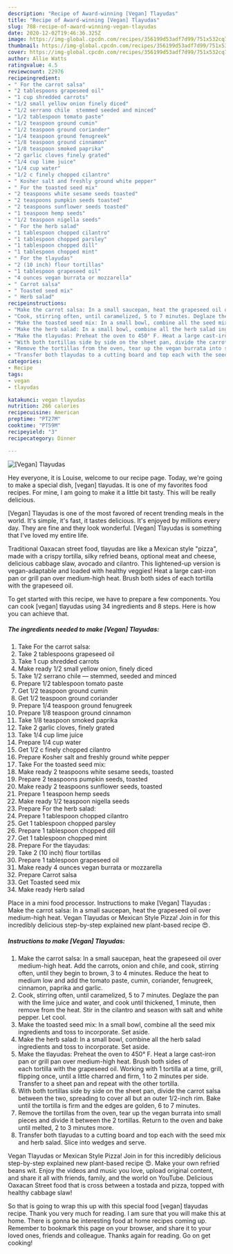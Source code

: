 ```yaml
---
description: "Recipe of Award-winning [Vegan] Tlayudas"
title: "Recipe of Award-winning [Vegan] Tlayudas"
slug: 788-recipe-of-award-winning-vegan-tlayudas
date: 2020-12-02T19:46:36.325Z
image: https://img-global.cpcdn.com/recipes/356199d53adf7d99/751x532cq70/vegan-tlayudas-recipe-main-photo.jpg
thumbnail: https://img-global.cpcdn.com/recipes/356199d53adf7d99/751x532cq70/vegan-tlayudas-recipe-main-photo.jpg
cover: https://img-global.cpcdn.com/recipes/356199d53adf7d99/751x532cq70/vegan-tlayudas-recipe-main-photo.jpg
author: Allie Watts
ratingvalue: 4.5
reviewcount: 22976
recipeingredient:
- " For the carrot salsa"
- "2 tablespoons grapeseed oil"
- "1 cup shredded carrots"
- "1/2 small yellow onion finely diced"
- "1/2 serrano chile  stemmed seeded and minced"
- "1/2 tablespoon tomato paste"
- "1/2 teaspoon ground cumin"
- "1/2 teaspoon ground coriander"
- "1/4 teaspoon ground fenugreek"
- "1/8 teaspoon ground cinnamon"
- "1/8 teaspoon smoked paprika"
- "2 garlic cloves finely grated"
- "1/4 cup lime juice"
- "1/4 cup water"
- "1/2 c finely chopped cilantro"
- " Kosher salt and freshly ground white pepper"
- " For the toasted seed mix"
- "2 teaspoons white sesame seeds toasted"
- "2 teaspoons pumpkin seeds toasted"
- "2 teaspoons sunflower seeds toasted"
- "1 teaspoon hemp seeds"
- "1/2 teaspoon nigella seeds"
- " For the herb salad"
- "1 tablespoon chopped cilantro"
- "1 tablespoon chopped parsley"
- "1 tablespoon chopped dill"
- "1 tablespoon chopped mint"
- " For the tlayudas"
- "2 (10 inch) flour tortillas"
- "1 tablespoon grapeseed oil"
- "4 ounces vegan burrata or mozzarella"
- " Carrot salsa"
- " Toasted seed mix"
- " Herb salad"
recipeinstructions:
- "Make the carrot salsa: In a small saucepan, heat the grapeseed oil over medium-high heat. Add the carrots, onion and chile, and cook, stirring often, until they begin to brown, 3 to 4 minutes. Reduce the heat to medium low and add the tomato paste, cumin, coriander, fenugreek, cinnamon, paprika and garlic."
- "Cook, stirring often, until caramelized, 5 to 7 minutes. Deglaze the pan with the lime juice and water, and cook until thickened, 1 minute, then remove from the heat. Stir in the cilantro and season with salt and white pepper. Let cool."
- "Make the toasted seed mix: In a small bowl, combine all the seed mix ingredients and toss to incorporate. Set aside."
- "Make the herb salad: In a small bowl, combine all the herb salad ingredients and toss to incorporate. Set aside."
- "Make the tlayudas: Preheat the oven to 450° F. Heat a large cast-iron pan or grill pan over medium-high heat. Brush both sides of each tortilla with the grapeseed oil. Working with 1 tortilla at a time, grill, flipping once, until a little charred and firm, 1 to 2 minutes per side. Transfer to a sheet pan and repeat with the other tortilla."
- "With both tortillas side by side on the sheet pan, divide the carrot salsa between the two, spreading to cover all but an outer 1/2-inch rim. Bake until the tortilla is firm and the edges are golden, 6 to 7 minutes."
- "Remove the tortillas from the oven, tear up the vegan burrata into small pieces and divide it between the 2 tortillas. Return to the oven and bake until melted, 2 to 3 minutes more."
- "Transfer both tlayudas to a cutting board and top each with the seed mix and herb salad. Slice into wedges and serve."
categories:
- Recipe
tags:
- vegan
- tlayudas

katakunci: vegan tlayudas 
nutrition: 266 calories
recipecuisine: American
preptime: "PT27M"
cooktime: "PT59M"
recipeyield: "3"
recipecategory: Dinner

---
```



![[Vegan] Tlayudas](https://img-global.cpcdn.com/recipes/356199d53adf7d99/751x532cq70/vegan-tlayudas-recipe-main-photo.jpg)

Hey everyone, it is Louise, welcome to our recipe page. Today, we're going to make a special dish, [vegan] tlayudas. It is one of my favorites food recipes. For mine, I am going to make it a little bit tasty. This will be really delicious.

[Vegan] Tlayudas is one of the most favored of recent trending meals in the world. It's simple, it's fast, it tastes delicious. It's enjoyed by millions every day. They are fine and they look wonderful. [Vegan] Tlayudas is something that I've loved my entire life.

Traditional Oaxacan street food, tlayudas are like a Mexican style &#34;pizza&#34;, made with a crispy tortilla, silky refried beans, optional meat and cheese, delicious cabbage slaw, avocado and cilantro. This lightened-up version is vegan-adaptable and loaded with healthy veggies! Heat a large cast-iron pan or grill pan over medium-high heat. Brush both sides of each tortilla with the grapeseed oil.


To get started with this recipe, we have to prepare a few components. You can cook [vegan] tlayudas using 34 ingredients and 8 steps. Here is how you can achieve that.

<!--inarticleads1-->

##### The ingredients needed to make [Vegan] Tlayudas:

1. Take  For the carrot salsa:
1. Take 2 tablespoons grapeseed oil
1. Take 1 cup shredded carrots
1. Make ready 1/2 small yellow onion, finely diced
1. Take 1/2 serrano chile — stemmed, seeded and minced
1. Prepare 1/2 tablespoon tomato paste
1. Get 1/2 teaspoon ground cumin
1. Get 1/2 teaspoon ground coriander
1. Prepare 1/4 teaspoon ground fenugreek
1. Prepare 1/8 teaspoon ground cinnamon​
1. Take 1/8 teaspoon smoked paprika
1. Take 2 garlic cloves, finely grated
1. Take 1/4 cup lime juice
1. Prepare 1/4 cup water
1. Get 1/2 c finely chopped cilantro
1. Prepare  Kosher salt and freshly ground white pepper
1. Take  For the toasted seed mix:
1. Make ready 2 teaspoons white sesame seeds, toasted
1. Prepare 2 teaspoons pumpkin seeds, toasted
1. Make ready 2 teaspoons sunflower seeds, toasted
1. Prepare 1 teaspoon hemp seeds
1. Make ready 1/2 teaspoon nigella seeds
1. Prepare  For the herb salad:
1. Prepare 1 tablespoon chopped cilantro
1. Get 1 tablespoon chopped parsley
1. Prepare 1 tablespoon chopped dill
1. Get 1 tablespoon chopped mint
1. Prepare  For the tlayudas:
1. Take 2 (10 inch) flour tortillas
1. Prepare 1 tablespoon grapeseed oil
1. Make ready 4 ounces vegan burrata or mozzarella
1. Prepare  Carrot salsa
1. Get  Toasted seed mix
1. Make ready  Herb salad


Place in a mini food processor. Instructions to make [Vegan] Tlayudas : Make the carrot salsa: In a small saucepan, heat the grapeseed oil over medium-high heat. Vegan Tlayudas or Mexican Style Pizza! Join in for this incredibly delicious step-by-step explained new plant-based recipe 😍. 

<!--inarticleads2-->

##### Instructions to make [Vegan] Tlayudas:

1. Make the carrot salsa: In a small saucepan, heat the grapeseed oil over medium-high heat. Add the carrots, onion and chile, and cook, stirring often, until they begin to brown, 3 to 4 minutes. Reduce the heat to medium low and add the tomato paste, cumin, coriander, fenugreek, cinnamon, paprika and garlic.
1. Cook, stirring often, until caramelized, 5 to 7 minutes. Deglaze the pan with the lime juice and water, and cook until thickened, 1 minute, then remove from the heat. Stir in the cilantro and season with salt and white pepper. Let cool.
1. Make the toasted seed mix: In a small bowl, combine all the seed mix ingredients and toss to incorporate. Set aside.
1. Make the herb salad: In a small bowl, combine all the herb salad ingredients and toss to incorporate. Set aside.
1. Make the tlayudas: Preheat the oven to 450° F. Heat a large cast-iron pan or grill pan over medium-high heat. Brush both sides of each tortilla with the grapeseed oil. Working with 1 tortilla at a time, grill, flipping once, until a little charred and firm, 1 to 2 minutes per side. Transfer to a sheet pan and repeat with the other tortilla.
1. With both tortillas side by side on the sheet pan, divide the carrot salsa between the two, spreading to cover all but an outer 1/2-inch rim. Bake until the tortilla is firm and the edges are golden, 6 to 7 minutes.
1. Remove the tortillas from the oven, tear up the vegan burrata into small pieces and divide it between the 2 tortillas. Return to the oven and bake until melted, 2 to 3 minutes more.
1. Transfer both tlayudas to a cutting board and top each with the seed mix and herb salad. Slice into wedges and serve.


Vegan Tlayudas or Mexican Style Pizza! Join in for this incredibly delicious step-by-step explained new plant-based recipe 😍. Make your own refried beans wit. Enjoy the videos and music you love, upload original content, and share it all with friends, family, and the world on YouTube. Delicious Oaxacan Street food that is cross between a tostada and pizza, topped with healthy cabbage slaw! 

So that is going to wrap this up with this special food [vegan] tlayudas recipe. Thank you very much for reading. I am sure that you will make this at home. There is gonna be interesting food at home recipes coming up. Remember to bookmark this page on your browser, and share it to your loved ones, friends and colleague. Thanks again for reading. Go on get cooking!
